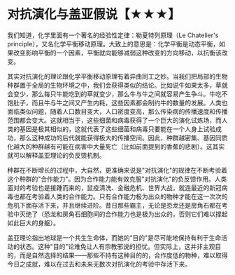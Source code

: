 # 对抗演化与盖亚假说【★★★】

我们知道，化学里面有一个著名的经验性定律：勒夏特列原理（Le Chatelier\'s
principle），又名化学平衡移动原理。大致上的意思是：化学平衡是动态平衡，如果改变影响平衡的一个因素，平衡就向能够减弱这种改变的方向移动，以抗衡该改变。

其实对抗演化的理论跟化学平衡移动原理有着异曲同工之妙。当我们把局部的生物种群置于全局的生物环境之中，我们会获得类似的结论。比如说牛如果太多，草就会变少，那么每只牛能吃到的草就变少，那么牛与牛之间就容易产生争斗。牛吃不饱肚子，而且牛与牛之间又产生内耗，这些因素都会制约牛的数量的发展。人类也面临类似问题，随着人口数目变大，人口密度变高，那么传染病的传播速度和传播范围都会变大。这就相当于，这些细菌和病毒获得了一个巨大的演化试炼场，而人类的基因是极其相似的，这就代表了这些细菌和病毒只要能在一个人身上试验成功，那么这种成功的后代就能获得极大的传播空间。因此，种群越密集、基因同质化越大的种群越有可能在病害中大量死亡（比如前面提到的香蕉的悲剧）。这其实就可以解释盖亚理论的负反馈机制。

种群在不断增长的过程中，大自然，更准确来说是"对抗演化"的规律在不断考验着这个种群的"合作能力"。因为合作能力能有效克服"对抗演化"的负反馈作用。人类面对的考验也是接踵而来的，鼠疫清洗、金融危机、世界大战，就连最近的新冠病毒也都在考验着人类的合作能力。只有合作能力极为出众的物种才能在这一次次的危机下面存活下来，并且继续进阶。昔日那些霸主，无论是恐龙还是房角石都在考验中灭绝了（恐龙和房角石细胞间的合作能力也是极为出众的，否则它们难以撑起如此巨大的身躯）。

盖亚理论指出地球是一个共生生命体，而她的"目的"是尽可能地保持有利于生命活动的状态。这种"目的"论难免让人有宗教邪说的担忧。但实际上，这并非主观目的，而是自然选择的结果——那些不持有这种目的的，合作度低的物种，难以取得今日之成就，难以在过去和未来无数次对抗演化的考验中存活下来。

